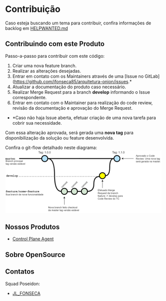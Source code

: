 # Contribuição

Caso esteja buscando um tema para contribuir, confira informações de backlog em [HELPWANTED.md](HELPWANTED.md)

## Contribuindo com este Produto

Passo-a-passo para contribuir com este código:

1. Criar uma nova feature branch.
2. Realizar as alterações desejadas.
3. Entrar em contato com os Maintainers através de uma [Issue no GitLab](https://github.com/jfonseca85/arquitetura-onion/issues.*
4. Atualizar a documentação do produto caso necessário.
5. Realizar Merge Request para a branch **develop** informando o Issue correspondente.
6. Entrar em contato com o Maintainer para realização do code review, revisão da documentação e aprovação do Merge Request.

- *Caso não haja Issue aberta, efetuar criação de uma nova tarefa para cobrir sua necessidade.

Com essa alteração aprovada, será gerada uma **nova tag** para disponibilização da solução ou feature desenvolvida.

Confira o git-flow detalhado neste diagrama:
![git flow innersource](git-flow-innersource.png)

## Nossos Produtos

- [Control Plane Agent](https://github.com/jfonseca85/arquitetura-onion/issues)

## Sobre OpenSource

## Contatos

Squad Poseidon:

- [JL_FONSECA](luis.engcomp@gmail.com)
